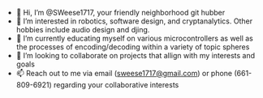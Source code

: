 - 👋 Hi, I’m @SWeese1717, your friendly neighborhood git hubber 
- 👀 I’m interested in robotics, software design, and cryptanalytics. Other hobbies include audio design and djing. 
- 🌱 I’m currently educating myself on various microcontrollers as well as the processes of encoding/decoding within a variety of topic spheres 
- 💞️ I’m looking to collaborate on projects that allign with my interests and goals 
- 📫 Reach out to me via email (sweese1717@gmail.com) or phone (661-809-6921) regarding your collaborative interests 

<!---
SWeese1717/SWeese1717 is a ✨ special ✨ repository because its `README.md` (this file) appears on your GitHub profile.
You can click the Preview link to take a look at your changes.
--->

